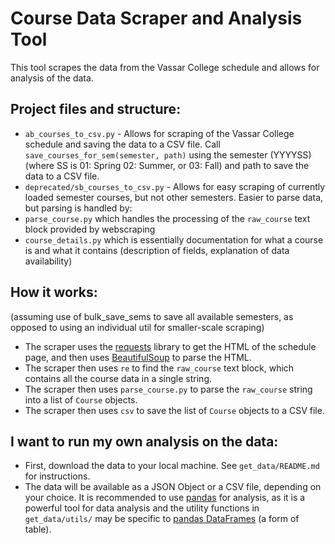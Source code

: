 # Course Data Scraper and Analysis Tool

This tool scrapes the data from the Vassar College schedule and allows for analysis of the data.

## Project files and structure:

- `ab_courses_to_csv.py` - Allows for scraping of the Vassar College schedule and saving the data to a CSV file.
  Call `save_courses_for_sem(semester, path)` using the semester (YYYYSS) (where SS is 01: Spring 02: Summer, or 03: Fall) and path to save the data to a CSV file.
- `deprecated/sb_courses_to_csv.py` - Allows for easy scraping of currently loaded semester courses, but not other semesters. Easier to parse data, but parsing is handled by:
- `parse_course.py` which handles the processing of the `raw_course` text block provided by webscraping
- `course_details.py` which is essentially documentation for what a course is and what it contains (description of fields, explanation of data availability)

## How it works:

(assuming use of bulk_save_sems to save all available semesters, as opposed to using an individual util for smaller-scale scraping)

- The scraper uses the [requests](https://pypi.org/project/requests/) library to get the HTML of the schedule page, and then uses [BeautifulSoup](https://pypi.org/project/beautifulsoup4/) to parse the HTML.
- The scraper then uses `re` to find the `raw_course` text block, which contains all the course data in a single string.
- The scraper then uses `parse_course.py` to parse the `raw_course` string into a list of `Course` objects.
- The scraper then uses `csv` to save the list of `Course` objects to a CSV file.

## I want to run my own analysis on the data:

- First, download the data to your local machine. See `get_data/README.md` for instructions.
- The data will be available as a JSON Object or a CSV file, depending on your choice. It is recommended to use [pandas](https://pandas.pydata.org/) for analysis, as it is a powerful tool for data analysis and the utility functions in `get_data/utils/` may be specific to [pandas DataFrames](https://pandas.pydata.org/docs/reference/api/pandas.DataFrame.html) (a form of table).
